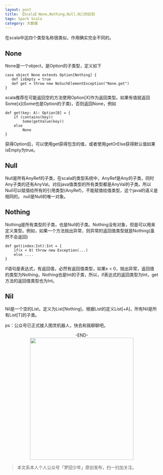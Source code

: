 ```yaml
---
layout: post
title: 【Scala】None,Nothing,Null,Nil的区别
tags: Spark Scala
category: 大数据
---
```


在scala中这四个类型名称很类似，作用确实完全不同的。 

## None

None是一个object，是Option的子类型，定义如下

```
case object None extends Option[Nothing] {
   def isEmpty = true
   def get = throw new NoSuchElementException("None.get")
}
``` 

scala推荐在可能返回空的方法使用Option[X]作为返回类型。如果有值就返回Some\[x\](Some也是Option的子类)，否则返回None，例如 

```
def get(key: A): Option[B] = {
    if (contains(key))
        Some(getValue(key))
    else
        None
}
```

获得Option后，可以使用get获得包含的值，或者使用getOrElse获得默认值如果isEmpty为true。 

## Null

Null是所有AnyRef的子类，在scala的类型系统中，AnyRef是Any的子类，同时Any子类的还有AnyVal。对应java值类型的所有类型都是AnyVal的子类。所以Null可以赋值给所有的引用类型(AnyRef)，不能赋值给值类型，这个java的语义是相同的。 null是Null的唯一对象。 

## Nothing

Nothing是所有类型的子类，也是Null的子类。Nothing没有对象，但是可以用来定义类型。例如，如果一个方法抛出异常，则异常的返回值类型就是Nothing(虽然不会返回)

```
def get(index:Int):Int = {
    if(x < 0) throw new Exception(...)
    else ....
}
```

if语句是表达式，有返回值，必然有返回值类型，如果x < 0，抛出异常，返回值的类型为Nothing，Nothing也是Int的子类，所以，if表达式的返回类型为Int，get方法的返回值类型也为Int。 

## Nil

Nil是一个空的List，定义为List[Nothing]，根据List的定义List[+A]，所有Nil是所有List[T]的子类。

ps：公众号已正式接入图灵机器人，快去和我聊聊吧。

<center>-END-</center>

<div align="center">
<img src="https://chucheng92.github.io/assets/img/qrcode-logo.png" width="340" height="400" />
</div>

> 本文系本人个人公众号「梦回少年」原创发布，扫一扫加关注。